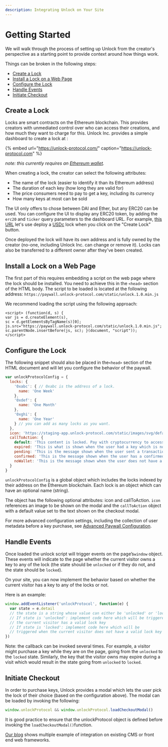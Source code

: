 ```yaml
---
description: Integrating Unlock on Your Site
---
```


# Getting Started

We will walk through the process of setting up Unlock from the creator's perspective as a starting point to provide context around how things work.

Things can be broken in the following steps:

* [Create a Lock](https://docs.unlock-protocol.com/#create-a-lock)
* [Install a Lock on a Web Page](https://docs.unlock-protocol.com/#install-a-lock-on-a-web-page)
* [Configure the Lock](https://docs.unlock-protocol.com/#configure-the-lock)
* [Handle Events](https://docs.unlock-protocol.com/#handle-events)
* [Initiate Checkout](https://docs.unlock-protocol.com/#initiate-checkout)

## Create a Lock

Locks are smart contracts on the Ethereum blockchain. This provides creators with unmediated control over who can access their creations, and how much they want to charge for this. Unlock Inc. provides a simple dashboard to create a lock at :

{% embed url="https://unlock-protocol.com/" caption="https://unlock-protocol.com" %}

_note: this currently requires an_ [_Ethereum wallet_](https://metamask.io)_._ 

When creating a lock, the creator can select the following attributes:

* The name of the lock \(easier to identify it than its Ethereum address\)
* The duration of each key \(how long they are valid for\)
* The price consumers need to pay to get a key, including its currency
* How many keys at most can be sold

The UI only offers to chose between DAI and Ether, but any ERC20 can be used. You can configure the UI to display any ERC20 token, by adding the `erc20` and `ticker` query parameters to the dashboard URL. For example, [this URL](https://app.unlock-protocol.com/dashboard/?ticker=USDc&erc20=0xa0b86991c6218b36c1d19d4a2e9eb0ce3606eb48) let's use deploy a [USDc](https://etherscan.io/token/0xa0b86991c6218b36c1d19d4a2e9eb0ce3606eb48) lock when you click on the "Create Lock" button.

Once deployed the lock will have its own address and is fully owned by the creator \(no-one, including Unlock Inc. can change or remove it\). Locks can also be transferred to a different owner after they've been created.

## Install a Lock on a Web Page

The first part of this requires embedding a script on the web page where the lock should be installed. You need to achieve this in the `​<head>` section of the HTML body. The script to be loaded is located at the following address: `https://paywall.unlock-protocol.com/static/unlock.1.0.min.js`

We recommend loading the script using the following approach:

```markup
<script> (function(d, s) {
var js = d.createElement(s),
sc = d.getElementsByTagName(s)[0];
js.src="https://paywall.unlock-protocol.com/static/unlock.1.0.min.js";
sc.parentNode.insertBefore(js, sc); }(document, "script"));
</script>
```

## Configure the Lock

The following snippet should also be placed in the ​`<head>`​ section of the HTML document and will let you configure the behavior of the paywall.

```javascript
var unlockProtocolConfig = { 
  locks: {
    '0xabc': { // 0xabc is the address of a lock.
      name: 'One Week'
    }, 
    '0xdef': {
      name: 'One Month' 
    },
    '0xghi': {
      name: 'One Year'
    } // you can add as many locks as you want.
  },
  icon: 'https://staging-app.unlock-protocol.com/static/images/svg/default.svg', 
  callToAction: {
    default: 'This content is locked. Pay with cryptocurrency to access it!',
    expired: 'This is what is shown when the user had a key which is now expired',
    pending: 'This is the message shown when the user sent a transaction to purchase a key which has not be confirmed yet',
    confirmed: 'This is the message shown when the user has a confirmed key',
    noWallet: 'This is the message shown when the user does not have a crypto wallet which is required...',
  }
}
```

`​unlockProtocolConfig​` is a global object which includes the locks indexed by their address on the Ethereum blockchain. Each lock is an object which can have an optional name \(string\).

The object has the following optional attributes: icon and callToAction. `​icon​` references an image to be shown on the modal and the `​callToAction`​ object with a ​default​ value set to the text shown on the checkout modal.

For more advanced configuration settings, including the collection of user metadata before a key purchase, see [Advanced Paywall Configuration](applications/paywall/advanced-paywall-configuration.md).

## Handle Events

Once loaded the unlock script will trigger events on the page’s ​`window`​ object. These events will indicate to the page whether the current visitor owns a key to any of the lock \(the state should be `​unlocked`​ or if they do not, and the state should be `​locked​`\).

On your site, you can now implement the behavior based on whether the current visitor has a key to any of the locks or not.

Here is an example:

```javascript
window.addEventListener('unlockProtocol', function(e) {
  var state = e.detail
  // the state is a string whose value can either be 'unlocked' or 'locked'...
  // If state is 'unlocked': implement code here which will be triggered when 
  // the current visitor has a valid lock key  
  // If state is 'locked': implement code here which will be
  // triggered when the current visitor does not have a valid lock key
})
```

Note: the callback can be invoked several times. For example, a visitor might purchase a key while they are on the page, going from the `unlocked` to the `locked` state. Similarly, the key that the visitor owns may expire during a visit which would result in the state going from `unlocked` to `locked`.

## Initiate Checkout

In order to purchase keys, Unlock provides a modal which lets the user pick the lock of their choice \(based on the configuration above\). The modal can be loaded by invoking the following:

```javascript
window.unlockProtocol && window.unlockProtocol.loadCheckoutModal()
```

It is good practice to ensure that the ​unlockProtocol​ object is defined before invoking the `loadCheckoutModal()` ​function.

[Our blog](https://unlock-protocol.com/blog/) shows multiple example of integration on existing CMS or front end web frameworks.

